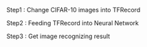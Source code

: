 Step1 : Change CIFAR-10 images into TFRecord 

Step2 : Feeding TFRecord into Neural Network
 
Step3 : Get image recognizing result
